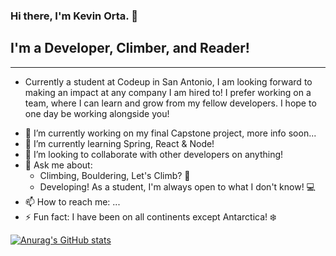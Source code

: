 ### Hi there, I'm Kevin Orta. 👋

## I'm a Developer, Climber, and Reader!

<hr>

- Currently a student at Codeup in San Antonio, I am looking forward to making an impact at any company I am hired to! I prefer working on a team, where I can learn and grow from my fellow developers. I hope to one day be working alongside you! 

[comment]: <> (**kevinorta15/kevinorta15** is a ✨ _special_ ✨ repository because its `README.md` &#40;this file&#41; appears on your GitHub profile.)

- 🔭 I’m currently working on my final Capstone project, more info soon...
- 🌱 I’m currently learning Spring, React & Node! 
- 👯 I’m looking to collaborate with other developers on anything!
- 💬 Ask me about: 
  - Climbing, Bouldering, Let's Climb? 🧗
  - Developing! As a student, I'm always open to what I don't know! 💻
- 📫 How to reach me: ...
- ⚡ Fun fact: I have been on all continents except Antarctica! ❄️

[![Anurag's GitHub stats](https://github-readme-stats.vercel.app/api?username=kevinorta15)](https://github.com/anuraghazra/github-readme-stats)
